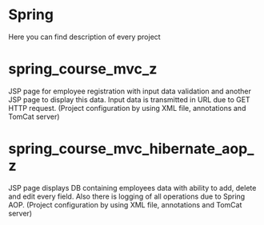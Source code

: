 # Spring
Here you can find description of every project

# spring_course_mvc_z
JSP page for employee registration with input data validation and another JSP page to display this data.
Input data is transmitted in URL due to GET HTTP request.
(Project configuration by using XML file, annotations and TomCat server)

# spring_course_mvc_hibernate_aop_z
JSP page displays DB containing employees data with ability to add, delete and edit every field.
Also there is logging of all operations due to Spring AOP.
(Project configuration by using XML file, annotations and TomCat server)
 
